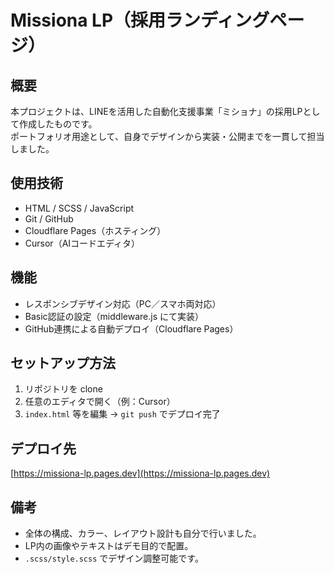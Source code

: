 # Missiona LP（採用ランディングページ）

## 概要
本プロジェクトは、LINEを活用した自動化支援事業「ミショナ」の採用LPとして作成したものです。  
ポートフォリオ用途として、自身でデザインから実装・公開までを一貫して担当しました。

## 使用技術
- HTML / SCSS / JavaScript
- Git / GitHub
- Cloudflare Pages（ホスティング）
- Cursor（AIコードエディタ）

## 機能
- レスポンシブデザイン対応（PC／スマホ両対応）
- Basic認証の設定（middleware.js にて実装）
- GitHub連携による自動デプロイ（Cloudflare Pages）

## セットアップ方法
1. リポジトリを clone
2. 任意のエディタで開く（例：Cursor）
3. `index.html` 等を編集 → `git push` でデプロイ完了

## デプロイ先
[https://missiona-lp.pages.dev](https://missiona-lp.pages.dev)

## 備考
- 全体の構成、カラー、レイアウト設計も自分で行いました。
- LP内の画像やテキストはデモ目的で配置。
- `.scss/style.scss` でデザイン調整可能です。